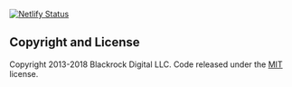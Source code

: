 [![Netlify Status](https://api.netlify.com/api/v1/badges/b5892004-05be-4a25-94bf-7358cc2f45f0/deploy-status)](https://app.netlify.com/sites/kind-swirles-51a7be/deploys)

## Copyright and License

Copyright 2013-2018 Blackrock Digital LLC. Code released under the [MIT](https://github.com/BlackrockDigital/startbootstrap-resume/blob/gh-pages/LICENSE) license.
